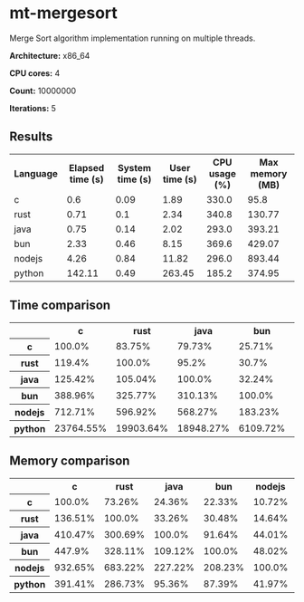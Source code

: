 # mt-mergesort

Merge Sort algorithm implementation running on multiple threads.

**Architecture:** x86_64

**CPU cores:** 4

**Count:** 10000000

**Iterations:** 5

## Results

<table>
  <tr>
    <th>Language</th>
    <th>Elapsed time (s)</th>
    <th>System time (s)</th>
    <th>User time (s)</th>
    <th>CPU usage (%)</th>
    <th>Max memory (MB)</th>
  </tr>
  <tr>
    <td>c</td>
    <td>0.6</td>
    <td>0.09</td>
    <td>1.89</td>
    <td>330.0</td>
    <td>95.8</td>
  </tr>
  <tr>
    <td>rust</td>
    <td>0.71</td>
    <td>0.1</td>
    <td>2.34</td>
    <td>340.8</td>
    <td>130.77</td>
  </tr>
  <tr>
    <td>java</td>
    <td>0.75</td>
    <td>0.14</td>
    <td>2.02</td>
    <td>293.0</td>
    <td>393.21</td>
  </tr>
  <tr>
    <td>bun</td>
    <td>2.33</td>
    <td>0.46</td>
    <td>8.15</td>
    <td>369.6</td>
    <td>429.07</td>
  </tr>
  <tr>
    <td>nodejs</td>
    <td>4.26</td>
    <td>0.84</td>
    <td>11.82</td>
    <td>296.0</td>
    <td>893.44</td>
  </tr>
  <tr>
    <td>python</td>
    <td>142.11</td>
    <td>0.49</td>
    <td>263.45</td>
    <td>185.2</td>
    <td>374.95</td>
  </tr>
</table>

## Time comparison

<table>
  <tr>
    <th></th>
    <th>c</th>
    <th>rust</th>
    <th>java</th>
    <th>bun</th>
    <th>nodejs</th>
    <th>python</th>
  </tr>
  <tr>
    <th>c</th>
    <td>100.0%</td>
    <td>83.75%</td>
    <td>79.73%</td>
    <td>25.71%</td>
    <td>14.03%</td>
    <td>0.42%</td>
  </tr>
  <tr>
    <th>rust</th>
    <td>119.4%</td>
    <td>100.0%</td>
    <td>95.2%</td>
    <td>30.7%</td>
    <td>16.75%</td>
    <td>0.5%</td>
  </tr>
  <tr>
    <th>java</th>
    <td>125.42%</td>
    <td>105.04%</td>
    <td>100.0%</td>
    <td>32.24%</td>
    <td>17.6%</td>
    <td>0.53%</td>
  </tr>
  <tr>
    <th>bun</th>
    <td>388.96%</td>
    <td>325.77%</td>
    <td>310.13%</td>
    <td>100.0%</td>
    <td>54.58%</td>
    <td>1.64%</td>
  </tr>
  <tr>
    <th>nodejs</th>
    <td>712.71%</td>
    <td>596.92%</td>
    <td>568.27%</td>
    <td>183.23%</td>
    <td>100.0%</td>
    <td>3.0%</td>
  </tr>
  <tr>
    <th>python</th>
    <td>23764.55%</td>
    <td>19903.64%</td>
    <td>18948.27%</td>
    <td>6109.72%</td>
    <td>3334.4%</td>
    <td>100.0%</td>
  </tr>
</table>

## Memory comparison

<table>
  <tr>
    <th></th>
    <th>c</th>
    <th>rust</th>
    <th>java</th>
    <th>bun</th>
    <th>nodejs</th>
    <th>python</th>
  </tr>
  <tr>
    <th>c</th>
    <td>100.0%</td>
    <td>73.26%</td>
    <td>24.36%</td>
    <td>22.33%</td>
    <td>10.72%</td>
    <td>25.55%</td>
  </tr>
  <tr>
    <th>rust</th>
    <td>136.51%</td>
    <td>100.0%</td>
    <td>33.26%</td>
    <td>30.48%</td>
    <td>14.64%</td>
    <td>34.88%</td>
  </tr>
  <tr>
    <th>java</th>
    <td>410.47%</td>
    <td>300.69%</td>
    <td>100.0%</td>
    <td>91.64%</td>
    <td>44.01%</td>
    <td>104.87%</td>
  </tr>
  <tr>
    <th>bun</th>
    <td>447.9%</td>
    <td>328.11%</td>
    <td>109.12%</td>
    <td>100.0%</td>
    <td>48.02%</td>
    <td>114.43%</td>
  </tr>
  <tr>
    <th>nodejs</th>
    <td>932.65%</td>
    <td>683.22%</td>
    <td>227.22%</td>
    <td>208.23%</td>
    <td>100.0%</td>
    <td>238.28%</td>
  </tr>
  <tr>
    <th>python</th>
    <td>391.41%</td>
    <td>286.73%</td>
    <td>95.36%</td>
    <td>87.39%</td>
    <td>41.97%</td>
    <td>100.0%</td>
  </tr>
</table>
